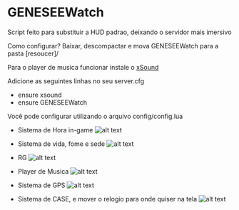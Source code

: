 # GENESEEWatch

Script feito para substituir a HUD padrao, deixando o servidor mais imersivo

Como configurar?
Baixar, descompactar e mova GENESEEWatch para a pasta [resoucer]/

Para o player de musica funcionar instale o [xSound](https://github.com/Xogy/xsound)

Adicione as seguintes linhas no seu server.cfg
- ensure xsound
- ensure GENESEEWatch

Você pode configurar utilizando o arquivo config/config.lua

- Sistema de Hora in-game
![alt text](https://media.discordapp.net/attachments/864238497992671273/880261542979989504/unknown.png?width=1193&height=671)

- Sistema de vida, fome e sede
![alt text](https://media.discordapp.net/attachments/864238497992671273/880262236482969620/unknown.png?width=1193&height=671)

- RG
![alt text](https://media.discordapp.net/attachments/864238497992671273/880262405379215360/unknown.png?width=1193&height=671)

- Player de Musica
![alt text](https://media.discordapp.net/attachments/864238497992671273/880262573965066280/unknown.png?width=1193&height=671)

- Sistema de GPS
![alt text](https://media.discordapp.net/attachments/864238497992671273/880262725463330926/unknown.png?width=1193&height=671)

- Sistema de CASE, e mover o relogio para onde quiser na tela
![alt text](https://media.discordapp.net/attachments/864238497992671273/880263085745668126/unknown.png?width=1193&height=671)
